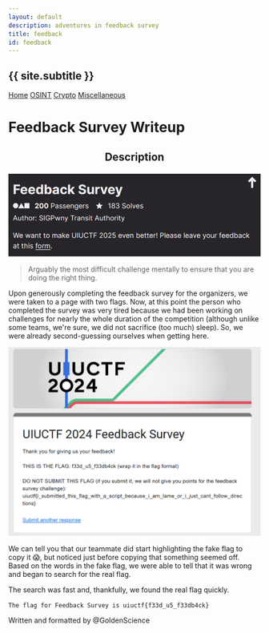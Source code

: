 ```yaml
---
layout: default
description: adventures in feedback survey
title: feedback
id: feedback
---
```


<link rel="stylesheet" href="../writeupcss.css">

<h2>
{{ site.subtitle }}
</h2>

[Home](https://stainedswan.github.io/UIUCTF-2024)
[OSINT](https://stainedswan.github.io/UIUCTF-2024/OSINT)
[Crypto](https://stainedswan.github.io/UIUCTF-2024/Crypto)
[Miscellaneous](https://stainedswan.github.io/UIUCTF-2024/Miscellaneous)

# Feedback Survey Writeup

<div style="text-align:center" markdown="1">
<h2>

Description
</h2>
</div>

![alt text](image-1.png)

> Arguably the most difficult challenge mentally to ensure that you are doing the right thing.

Upon generously completing the feedback survey for the organizers, we were taken to a page with two flags. Now, at this point the person who completed the survey was very tired because we had been working on challenges for nearly the whole duration of the competition (although unlike some teams, we're sure, we did not sacrifice (too much) sleep). So, we were already second-guessing ourselves when getting here.

![alt text](image.png)

We can tell you that our teammate did start highlighting the fake flag to copy it 😱, but noticed just before copying that something seemed off. Based on the words in the fake flag, we were able to tell that it was wrong and began to search for the real flag.

The search was fast and, thankfully, we found the real flag quickly.

    The flag for Feedback Survey is uiuctf{f33d_u5_f33db4ck}

Written and formatted by @GoldenScience